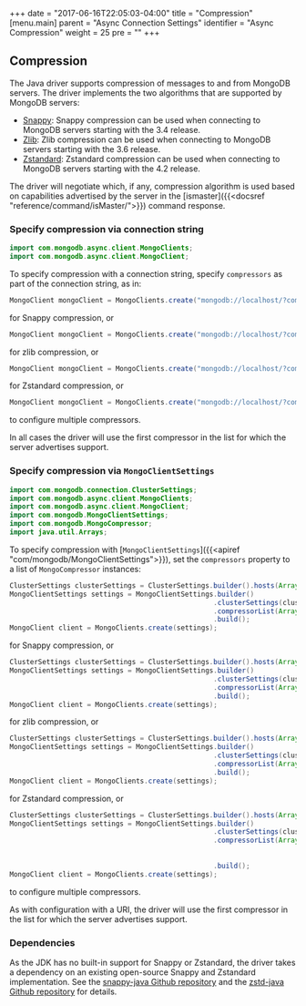 +++
date = "2017-06-16T22:05:03-04:00"
title = "Compression"
[menu.main]
  parent = "Async Connection Settings"
  identifier = "Async Compression"
  weight = 25
  pre = "<i class='fa'></i>"
+++

## Compression

The Java driver supports compression of messages to and from MongoDB servers.  The driver implements the two algorithms that are 
supported by MongoDB servers:

* [Snappy](https://google.github.io/snappy/): Snappy compression can be used when connecting to MongoDB servers starting with the 3.4 
release.
* [Zlib](https://zlib.net/): Zlib compression can be used when connecting to MongoDB servers starting with the 3.6 release.
* [Zstandard](https://github.com/facebook/zstd/): Zstandard compression can be used when connecting to MongoDB servers starting with the 4.2 release.

The driver will negotiate which, if any, compression algorithm is used based on capabilities advertised by the server in
the [ismaster]({{<docsref "reference/command/isMaster/">}}) command response. 

### Specify compression via connection string

```java
import com.mongodb.async.client.MongoClients;
import com.mongodb.async.client.MongoClient;

```

To specify compression with a connection string, specify `compressors` as part of the connection string, as in:

```java
MongoClient mongoClient = MongoClients.create("mongodb://localhost/?compressors=snappy");
```

for Snappy compression, or

```java
MongoClient mongoClient = MongoClients.create("mongodb://localhost/?compressors=zlib");
```

for zlib compression, or 

```java
MongoClient mongoClient = MongoClients.create("mongodb://localhost/?compressors=zstd");
```

for Zstandard compression, or 

```java
MongoClient mongoClient = MongoClients.create("mongodb://localhost/?compressors=snappy,zlib,zstd");
```

to configure multiple compressors. 

In all cases the driver will use the first compressor in the list for which the server advertises support. 

### Specify compression via `MongoClientSettings`

```java
import com.mongodb.connection.ClusterSettings;
import com.mongodb.async.client.MongoClients;
import com.mongodb.async.client.MongoClient;
import com.mongodb.MongoClientSettings;
import com.mongodb.MongoCompressor;
import java.util.Arrays;

```

To specify compression with [`MongoClientSettings`]({{<apiref "com/mongodb/MongoClientSettings">}}), set the `compressors` property
to a list of `MongoCompressor` instances:

```java
ClusterSettings clusterSettings = ClusterSettings.builder().hosts(Arrays.asList(new ServerAddress("localhost"))).build();
MongoClientSettings settings = MongoClientSettings.builder()
                                                  .clusterSettings(clusterSettings);
                                                  .compressorList(Arrays.asList(MongoCompressor.createSnappyCompressor()))
                                                  .build();
MongoClient client = MongoClients.create(settings);
```

for Snappy compression, or

```java
ClusterSettings clusterSettings = ClusterSettings.builder().hosts(Arrays.asList(new ServerAddress("localhost"))).build();
MongoClientSettings settings = MongoClientSettings.builder()
                                                  .clusterSettings(clusterSettings);
                                                  .compressorList(Arrays.asList(MongoCompressor.createZlibCompressor()))
                                                  .build();
MongoClient client = MongoClients.create(settings);
```

for zlib compression, or

```java
ClusterSettings clusterSettings = ClusterSettings.builder().hosts(Arrays.asList(new ServerAddress("localhost"))).build();
MongoClientSettings settings = MongoClientSettings.builder()
                                                  .clusterSettings(clusterSettings);
                                                  .compressorList(Arrays.asList(MongoCompressor.createZstdCompressor()))
                                                  .build();
MongoClient client = MongoClients.create(settings);
```

for Zstandard compression, or

```java
ClusterSettings clusterSettings = ClusterSettings.builder().hosts(Arrays.asList(new ServerAddress("localhost"))).build();
MongoClientSettings settings = MongoClientSettings.builder()
                                                  .clusterSettings(clusterSettings);
                                                  .compressorList(Arrays.asList(MongoCompressor.createSnappyCompressor(),
                                                                                MongoCompressor.createZlibCompressor(),
                                                                                MongoCompressor.createZstdCompressor()))
                                                  .build();
MongoClient client = MongoClients.create(settings);
```

to configure multiple compressors. 

As with configuration with a URI, the driver will use the first compressor in the list for which the server advertises support. 

### Dependencies

As the JDK has no built-in support for Snappy or Zstandard, the driver takes a dependency on an existing open-source Snappy and Zstandard implementation.  See the
[snappy-java Github repository](https://github.com/xerial/snappy-java) and the
[zstd-java Github repository](https://github.com/luben/zstd-jni) for details.
